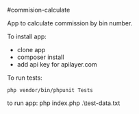 #commision-calculate

App to calculate commission by bin number.

To install app:
- clone app
- composer install
- add api key for apilayer.com

To run tests:

```
php vendor/bin/phpunit Tests
```

to run app:
php index.php .\test-data.txt
